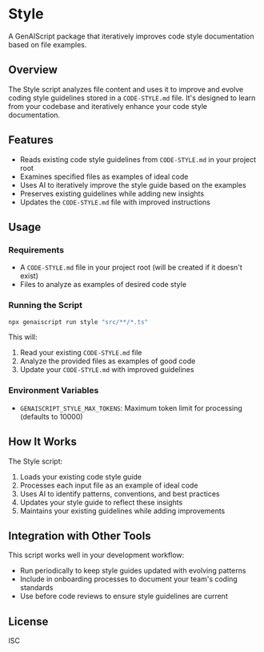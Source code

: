 # Style

A GenAIScript package that iteratively improves code style documentation based on file examples.

## Overview

The Style script analyzes file content and uses it to improve and evolve coding style guidelines stored in a `CODE-STYLE.md` file. It's designed to learn from your codebase and iteratively enhance your code style documentation.

## Features

- Reads existing code style guidelines from `CODE-STYLE.md` in your project root
- Examines specified files as examples of ideal code
- Uses AI to iteratively improve the style guide based on the examples
- Preserves existing guidelines while adding new insights
- Updates the `CODE-STYLE.md` file with improved instructions

## Usage

### Requirements

- A `CODE-STYLE.md` file in your project root (will be created if it doesn't exist)
- Files to analyze as examples of desired code style

### Running the Script

```bash
npx genaiscript run style "src/**/*.ts"
```

This will:
1. Read your existing `CODE-STYLE.md` file
2. Analyze the provided files as examples of good code
3. Update your `CODE-STYLE.md` with improved guidelines

### Environment Variables

- `GENAISCRIPT_STYLE_MAX_TOKENS`: Maximum token limit for processing (defaults to 10000)

## How It Works

The Style script:
1. Loads your existing code style guide
2. Processes each input file as an example of ideal code
3. Uses AI to identify patterns, conventions, and best practices
4. Updates your style guide to reflect these insights
5. Maintains your existing guidelines while adding improvements

## Integration with Other Tools

This script works well in your development workflow:

- Run periodically to keep style guides updated with evolving patterns
- Include in onboarding processes to document your team's coding standards
- Use before code reviews to ensure style guidelines are current

## License

ISC